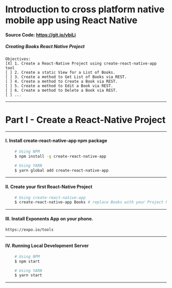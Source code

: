 Introduction to cross platform native mobile app using React Native
===

#### Source Code: https://git.io/vbiLi

##### Creating Books React Native Project

    Objectives:
    [X] 1. Create a React-Native Project using create-react-native-app tool
    [ ] 2. Create a static View for a List of Books.
    [ ] 3. Create a method to Get List of Books via REST.
    [ ] 4. Create a method to Create a Book via REST.
    [ ] 5. Create a method to Edit a Book via REST.
    [ ] 6. Create a method to Delete a Book via REST.
    [ ] ...
---

# Part I - Create a React-Native Project
---

#### I. Install create-react-native-app npm package
```bash
    # Using NPM
    $ npm install -g create-react-native-app

    # Using YARN
    $ yarn global add create-react-native-app
```
---
#### II. Create your first React-Native Project
```bash
    # Using create-react-native-app
    $ create-react-native-app Books # replace Books with your Project Name
```

---
#### III. Install Exponents App on your phone.
    https://expo.io/tools
---
#### IV. Running Local Development Server
```bash
    # Using NPM
    $ npm start

    # Using YARN
    $ yarn start
```
---
